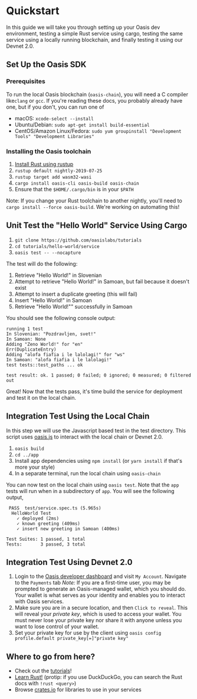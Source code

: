 # Quickstart

In this guide we will take you through setting up your Oasis dev environment, testing a simple Rust service using cargo, testing the same service using a locally running blockchain, and finally testing it using our Devnet 2.0.

## Set Up the Oasis SDK

### Prerequisites

To run the local Oasis blockchain (`oasis-chain`), you will need a C compiler like`clang` or `gcc`.
If you're reading these docs, you probably already have one, but if you don't, you can run one of

- macOS: `xcode-select --install`
- Ubuntu/Debian: `sudo apt-get install build-essential`
- CentOS/Amazon Linux/Fedora: `sudo yum groupinstall "Development Tools" "Development Libraries"`

### Installing the Oasis toolchain

1. [Install Rust using rustup](https://rustup.rs)
2. `rustup default nightly-2019-07-25`
3. `rustup target add wasm32-wasi`
4. `cargo install oasis-cli oasis-build oasis-chain`
5. Ensure that the `$HOME/.cargo/bin` is in your `$PATH`

Note: If you change your Rust toolchain to another nightly, you'll need to `cargo install --force oasis-build`.
We're working on automating this!

## Unit Test the "Hello World" Service Using Cargo

1. `git clone https://github.com/oasislabs/tutorials`
2. `cd tutorials/hello-world/service`
3. `oasis test -- --nocapture`

The test will do the following:

1. Retrieve "Hello World!" in Slovenian
2. Attempt to retrieve "Hello World!" in Samoan, but fail because it doesn't exist
3. Attempt to insert a duplicate greeting (this will fail)
4. Insert "Hello World!" in Samoan
5. Retrieve "Hello World!"" successfully in Samoan

You should see the following console output:

```
running 1 test
In Slovenian: "Pozdravljen, svet!"
In Samoan: None
Adding "Zeno World!" for "en"
Err(DuplicateEntry)
Adding "alofa fiafia i le lalolagi!" for "ws"
In Samoan: "alofa fiafia i le lalolagi!"
test tests::test_paths ... ok

test result: ok. 1 passed; 0 failed; 0 ignored; 0 measured; 0 filtered out
```

Great!
Now that the tests pass, it's time build the service for deployment and test it on the local chain.

## Integration Test Using the Local Chain

In this step we will use the Javascript based test in the test directory.
This script uses [oasis.js](https://github.com/oasislabs/oasis.js) to interact with the local chain or Devnet 2.0.

1. `oasis build`
2. `cd ../app`
3. Install app dependencies using `npm install` (or `yarn install` if that's more your style)
4. In a separate terminal, run the local chain using `oasis-chain`

You can now test on the local chain using `oasis test`.
Note that the `app` tests will run when in a subdirectory of `app`. You will see the following output,

```
 PASS  test/service.spec.ts (5.965s)
  HelloWorld Test
    ✓ deployed (2ms)
    ✓ known greeting (409ms)
    ✓ insert new greeting in Samoan (400ms)

Test Suites: 1 passed, 1 total
Tests:       3 passed, 3 total
```

## Integration Test Using Devnet 2.0

1. Login to the [Oasis developer dashboard](https://dashboard.oasiscloud.io) and visit `My Account`. Navigate to the `Payments` tab
_Note:_ If you are a first-time user, you may be prompted to generate an Oasis-managed wallet, which you should do. Your wallet is what serves as your identity and enables you to interact with Oasis services.
2. Make sure you are in a secure location, and then `Click to reveal`. This will reveal your _private key_, which is used to access your wallet.
You must never lose your private key nor share it with anyone unless you want to lose control of your wallet.
3. Set your private key for use by the client using `oasis config profile.default private_key[=]"private key"`

## Where to go from here?

- Check out the [tutorials](/tutorials/ballot)!
- [Learn Rust!](https://doc.rust-lang.org/book/) (protip: if you use DuckDuckGo, you can search the Rust docs with `!rust <query>`)
- Browse [crates.io](https://crates.io) for libraries to use in your services
